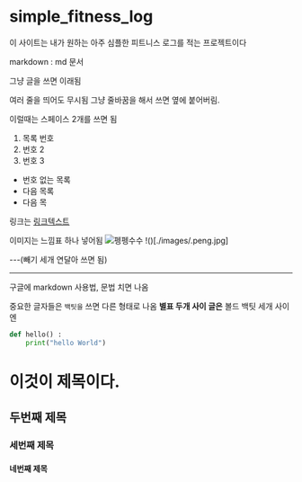 # simple_fitness_log
이 사이트는 내가 원하는 아주 심플한 피트니스 로그를 적는 프로젝트이다

markdown : md 문서

그냥 글을 쓰면 이래됨



여러 줄을 띄어도 무시됨
그냥 줄바꿈을 해서 쓰면
옆에 붙어버림.

이럴때는 스페이스 2개를 쓰면 됨

1. 목록 번호
2. 번호 2
3. 번호 3

- 번호 없는 목록
- 다음 목록
- 다음 목


링크는 
[링크텍스트](http://www.google.com)

이미지는 느낌표 하나 넣어됨
![펭펭수수](https://img.hankyung.com/photo/201911/03.20725204.1.jpg)
!()[./images/.peng.jpg]

---(빼기 세개 연달아 쓰면 됨)

---
구글에 markdown 사용법, 문법 치면 나옴

중요한 글자들은 `백팃을` 쓰면 다른 형태로 나옴
**별표 두개 사이 글은** 볼드
백팃 세개 사이엔
```python
def hello() :
    print("hello World")
```





# 이것이 제목이다. 

## 두번째 제목

### 세번째 제목

#### 네번째 제목
